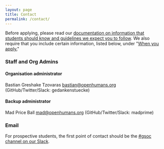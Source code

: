 ```yaml
---
layout: page
title: Contact
permalink: /contact/
---
```


Before applying, please read our [documentation on information that students
should know and guidelines we expect you to follow](../guide/). We also require that you
include certain information, listed below, under "[When you apply.](../guide/#when-you-apply)"

### Staff and Org Admins

#### Organisation administrator
Bastian Greshake Tzovaras [bastian@openhumans.org](mailto:bastian@openhumans.org) (GitHub/Twitter/Slack: gedankenstuecke)

#### Backup administrator
Mad Price Ball [mad@openhumans.org](mailto:mad@openhumans.org) (GitHub/Twitter/Slack: madprime)

### Email
For prospective students, the first point of contact should be the [#gsoc channel on our Slack](slackin.openhumans.org).
